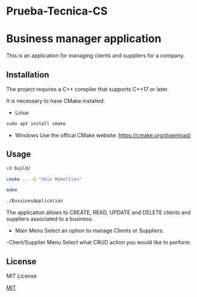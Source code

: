 # Prueba-Tecnica-CS

# Business manager application 

This is an application for managing clients and suppliers for a company.

## Installation

The project requires a C++ compiler that supports C++17 or later.

It is necessary to have CMake installed:
* Linux
```bash
sudo apt install cmake
```

* Windows
Use the offical CMake website: https://cmake.org/download/

## Usage
```bash
cd build/
```
```bash
cmake .. -G "Unix Makefiles"
```
```bash
make
```

```bash
./BussinesApplication
```


The application allows to CREATE, READ, UPDATE and DELETE clients and suppliers associated to a business.

- Main Menu
Select an option to manage Clients or Suppliers.

-Client/Supplier Menu
Select what CRUD action you would like to perform.

## License

MIT License

[MIT](https://choosealicense.com/licenses/mit/)